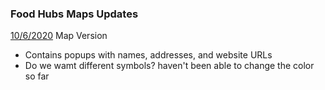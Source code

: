 ### Food Hubs Maps Updates


[10/6/2020](qgis2web_2020_10_05-14_53_10_802125/index.html) Map Version
- Contains popups with names, addresses, and website URLs
- Do we wamt different symbols? haven't been able to change the color so far
